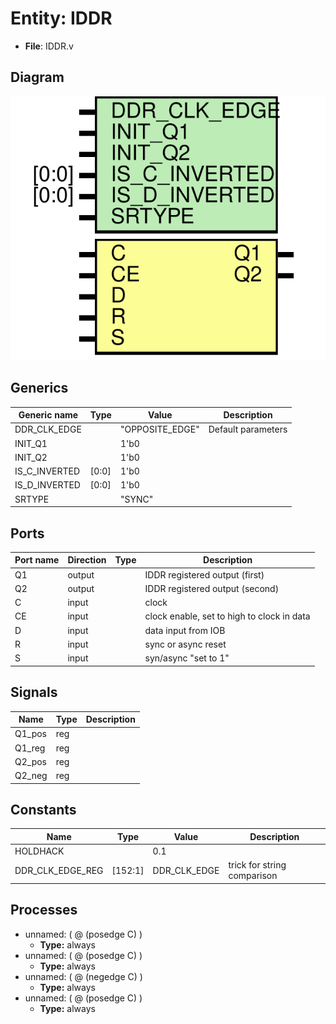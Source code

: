 # Entity: IDDR

- **File**: IDDR.v
## Diagram

![Diagram](IDDR.svg "Diagram")
## Generics

| Generic name  | Type  | Value           | Description         |
| ------------- | ----- | --------------- | ------------------- |
| DDR_CLK_EDGE  |       | "OPPOSITE_EDGE" | Default parameters  |
| INIT_Q1       |       | 1'b0            |                     |
| INIT_Q2       |       | 1'b0            |                     |
| IS_C_INVERTED | [0:0] | 1'b0            |                     |
| IS_D_INVERTED | [0:0] | 1'b0            |                     |
| SRTYPE        |       | "SYNC"          |                     |
## Ports

| Port name | Direction | Type | Description                                |
| --------- | --------- | ---- | ------------------------------------------ |
| Q1        | output    |      | IDDR registered output (first)             |
| Q2        | output    |      | IDDR registered output (second)            |
| C         | input     |      | clock                                      |
| CE        | input     |      | clock enable, set to high to clock in data |
| D         | input     |      | data input from IOB                        |
| R         | input     |      | sync or async reset                        |
| S         | input     |      | syn/async "set to 1"                       |
## Signals

| Name   | Type | Description |
| ------ | ---- | ----------- |
| Q1_pos | reg  |             |
| Q1_reg | reg  |             |
| Q2_pos | reg  |             |
| Q2_neg | reg  |             |
## Constants

| Name             | Type    | Value        | Description                  |
| ---------------- | ------- | ------------ | ---------------------------- |
| HOLDHACK         |         | 0.1          |                              |
| DDR_CLK_EDGE_REG | [152:1] | DDR_CLK_EDGE | trick for string comparison  |
## Processes
- unnamed: ( @ (posedge C) )
  - **Type:** always
- unnamed: ( @ (posedge C) )
  - **Type:** always
- unnamed: ( @ (negedge C) )
  - **Type:** always
- unnamed: ( @ (posedge C) )
  - **Type:** always
